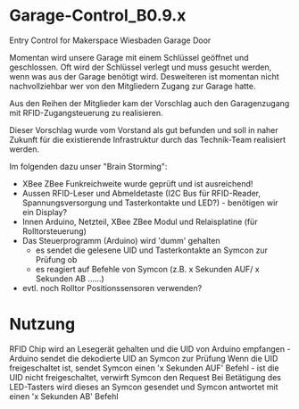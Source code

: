 # Garage-Control_B0.9.x
Entry Control for Makerspace Wiesbaden Garage Door

Momentan wird unsere Garage mit einem Schlüssel geöffnet und geschlossen. 
Oft wird der Schlüssel verlegt und muss gesucht werden, wenn was aus der Garage benötigt wird.
Desweiteren ist momentan nicht nachvollziehbar wer von den Mitgliedern Zugang zur Garage hatte.

Aus den Reihen der Mitglieder kam der Vorschlag auch den Garagenzugang mit RFID-Zugangsteuerung zu realisieren.

Dieser Vorschlag wurde vom Vorstand als gut befunden und soll in naher Zukunft für die existierende Infrastruktur durch das Technik-Team realisiert werden.

Im folgenden dazu unser "Brain Storming":

- XBee ZBee Funkreichweite wurde geprüft und ist ausreichend!
- Aussen RFID-Leser und Abmeldetaste (I2C Bus für RFID-Reader, Spannungsversorgung und Tasterkontakte und LED?) - benötigen wir ein Display?
- Innen Arduino, Netzteil, XBee ZBee Modul und Relaisplatine (für Rolltorsteuerung)
- Das Steuerprogramm (Arduino) wird 'dumm' gehalten 
  - es sendet die gelesene UID und Tasterkontakte an Symcon zur Prüfung ob 
  - es reagiert auf Befehle von Symcon (z.B. x Sekunden AUF/ x Sekunden AB ......)
- evtl. noch Rolltor Positionssensoren verwenden?

# Nutzung
RFID Chip wird an Lesegerät gehalten und die UID von Arduino empfangen - Arduino sendet die dekodierte UID an Symcon zur Prüfung
Wenn die UID freigeschaltet ist, sendet Symcon einen 'x Sekunden AUF' Befehl - ist die UID nicht freigeschaltet, verwirft Symcon den Request
Bei Betätigung des LED-Tasters wird dieses an Symcon gesendet und Symcon antwortet mit einen 'x Sekunden AB' Befehl

